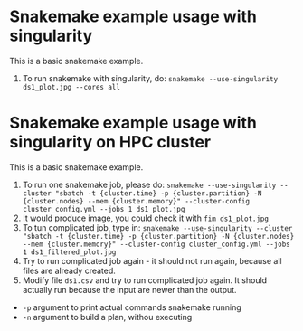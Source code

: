 Snakemake example usage with singularity
=========================================

This is a basic snakemake example. 

1. To run snakemake with singularity, do: `snakemake --use-singularity ds1_plot.jpg --cores all`


Snakemake example usage with singularity on HPC cluster
=========================================

This is a basic snakemake example. 

1. To run one snakemake job, please do: `snakemake --use-singularity --cluster "sbatch -t {cluster.time} -p {cluster.partition} -N {cluster.nodes} --mem {cluster.memory}" --cluster-config cluster_config.yml --jobs 1 ds1_plot.jpg`
2. It would produce image, you could check it with `fim ds1_plot.jpg`
3. To tun complicated job, type in: `snakemake --use-singularity --cluster "sbatch -t {cluster.time} -p {cluster.partition} -N {cluster.nodes} --mem {cluster.memory}" --cluster-config cluster_config.yml --jobs 1 ds1_filtered_plot.jpg`
4. Try to run complicated job again - it should not run again, because all files are already created.
5. Modify file `ds1.csv` and try to run complicated job again. It should actually run because the input are newer than the output.


- `-p` argument to print actual commands snakemake running
- `-n` argument to build a plan, withou executing 
